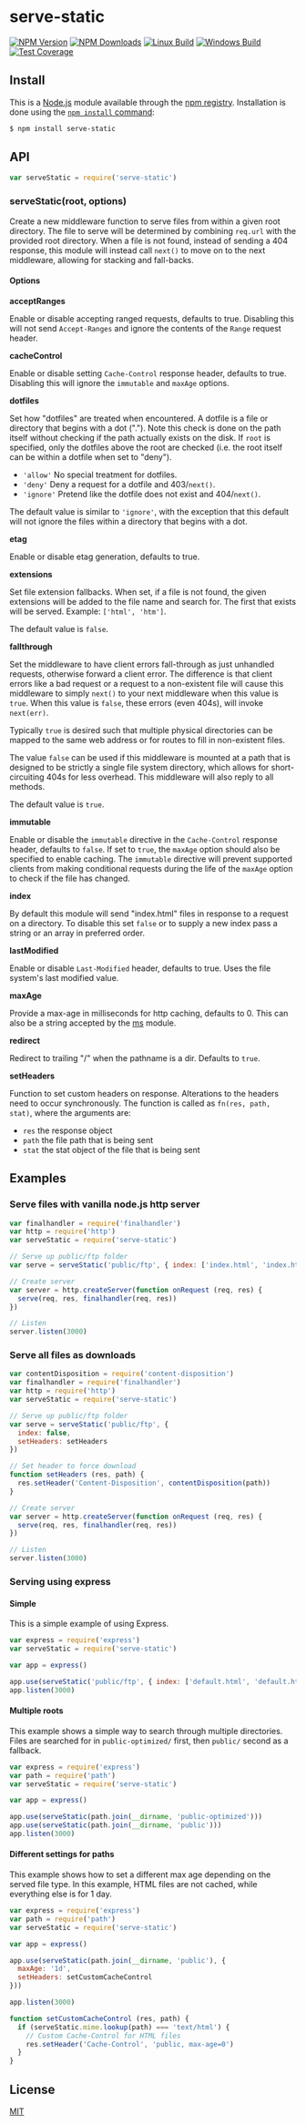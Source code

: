 # serve-static

[![NPM Version](https://badgen.net/npm/v/serve-static)](https://npmjs.org/package/serve-static) [![NPM Downloads](https://badgen.net/npm/dm/serve-static)](https://npmjs.org/package/serve-static) [![Linux Build](https://badgen.net/github/checks/expressjs/serve-static/master?label=linux)](https://github.com/expressjs/serve-static/actions/workflows/ci.yml) [![Windows Build](https://badgen.net/appveyor/ci/dougwilson/serve-static/master?label=windows)](https://ci.appveyor.com/project/dougwilson/serve-static) [![Test Coverage](https://badgen.net/coveralls/c/github/expressjs/serve-static/master)](https://coveralls.io/r/expressjs/serve-static?branch=master)

## Install

This is a [Node.js](https://nodejs.org/en/) module available through the [npm registry](https://www.npmjs.com/). Installation is done using the [`npm install` command](https://docs.npmjs.com/getting-started/installing-npm-packages-locally):

```sh
$ npm install serve-static
```

## API

```js
var serveStatic = require('serve-static')
```

### serveStatic(root, options)

Create a new middleware function to serve files from within a given root directory. The file to serve will be determined by combining `req.url` with the provided root directory. When a file is not found, instead of sending a 404 response, this module will instead call `next()` to move on to the next middleware, allowing for stacking and fall-backs.

#### Options

**acceptRanges**

Enable or disable accepting ranged requests, defaults to true. Disabling this will not send `Accept-Ranges` and ignore the contents of the `Range` request header.

**cacheControl**

Enable or disable setting `Cache-Control` response header, defaults to true. Disabling this will ignore the `immutable` and `maxAge` options.

**dotfiles**

Set how "dotfiles" are treated when encountered. A dotfile is a file or directory that begins with a dot ("."). Note this check is done on the path itself without checking if the path actually exists on the disk. If `root` is specified, only the dotfiles above the root are checked (i.e. the root itself can be within a dotfile when set to "deny").

* `'allow'` No special treatment for dotfiles.
* `'deny'` Deny a request for a dotfile and 403/`next()`.
* `'ignore'` Pretend like the dotfile does not exist and 404/`next()`.

The default value is similar to `'ignore'`, with the exception that this default will not ignore the files within a directory that begins with a dot.

**etag**

Enable or disable etag generation, defaults to true.

**extensions**

Set file extension fallbacks. When set, if a file is not found, the given extensions will be added to the file name and search for. The first that exists will be served. Example: `['html', 'htm']`.

The default value is `false`.

**fallthrough**

Set the middleware to have client errors fall-through as just unhandled requests, otherwise forward a client error. The difference is that client errors like a bad request or a request to a non-existent file will cause this middleware to simply `next()` to your next middleware when this value is `true`. When this value is `false`, these errors (even 404s), will invoke `next(err)`.

Typically `true` is desired such that multiple physical directories can be mapped to the same web address or for routes to fill in non-existent files.

The value `false` can be used if this middleware is mounted at a path that is designed to be strictly a single file system directory, which allows for short-circuiting 404s for less overhead. This middleware will also reply to all methods.

The default value is `true`.

**immutable**

Enable or disable the `immutable` directive in the `Cache-Control` response header, defaults to `false`. If set to `true`, the `maxAge` option should also be specified to enable caching. The `immutable` directive will prevent supported clients from making conditional requests during the life of the `maxAge` option to check if the file has changed.

**index**

By default this module will send "index.html" files in response to a request on a directory. To disable this set `false` or to supply a new index pass a string or an array in preferred order.

**lastModified**

Enable or disable `Last-Modified` header, defaults to true. Uses the file system's last modified value.

**maxAge**

Provide a max-age in milliseconds for http caching, defaults to 0. This can also be a string accepted by the [ms](https://www.npmjs.org/package/ms#readme) module.

**redirect**

Redirect to trailing "/" when the pathname is a dir. Defaults to `true`.

**setHeaders**

Function to set custom headers on response. Alterations to the headers need to occur synchronously. The function is called as `fn(res, path, stat)`, where the arguments are:

* `res` the response object
* `path` the file path that is being sent
* `stat` the stat object of the file that is being sent

## Examples

### Serve files with vanilla node.js http server

```js
var finalhandler = require('finalhandler')
var http = require('http')
var serveStatic = require('serve-static')

// Serve up public/ftp folder
var serve = serveStatic('public/ftp', { index: ['index.html', 'index.htm'] })

// Create server
var server = http.createServer(function onRequest (req, res) {
  serve(req, res, finalhandler(req, res))
})

// Listen
server.listen(3000)
```

### Serve all files as downloads

```js
var contentDisposition = require('content-disposition')
var finalhandler = require('finalhandler')
var http = require('http')
var serveStatic = require('serve-static')

// Serve up public/ftp folder
var serve = serveStatic('public/ftp', {
  index: false,
  setHeaders: setHeaders
})

// Set header to force download
function setHeaders (res, path) {
  res.setHeader('Content-Disposition', contentDisposition(path))
}

// Create server
var server = http.createServer(function onRequest (req, res) {
  serve(req, res, finalhandler(req, res))
})

// Listen
server.listen(3000)
```

### Serving using express

#### Simple

This is a simple example of using Express.

```js
var express = require('express')
var serveStatic = require('serve-static')

var app = express()

app.use(serveStatic('public/ftp', { index: ['default.html', 'default.htm'] }))
app.listen(3000)
```

#### Multiple roots

This example shows a simple way to search through multiple directories. Files are searched for in `public-optimized/` first, then `public/` second as a fallback.

```js
var express = require('express')
var path = require('path')
var serveStatic = require('serve-static')

var app = express()

app.use(serveStatic(path.join(__dirname, 'public-optimized')))
app.use(serveStatic(path.join(__dirname, 'public')))
app.listen(3000)
```

#### Different settings for paths

This example shows how to set a different max age depending on the served file type. In this example, HTML files are not cached, while everything else is for 1 day.

```js
var express = require('express')
var path = require('path')
var serveStatic = require('serve-static')

var app = express()

app.use(serveStatic(path.join(__dirname, 'public'), {
  maxAge: '1d',
  setHeaders: setCustomCacheControl
}))

app.listen(3000)

function setCustomCacheControl (res, path) {
  if (serveStatic.mime.lookup(path) === 'text/html') {
    // Custom Cache-Control for HTML files
    res.setHeader('Cache-Control', 'public, max-age=0')
  }
}
```

## License

[MIT](../../../../backend/node\_modules/serve-static/LICENSE/)
